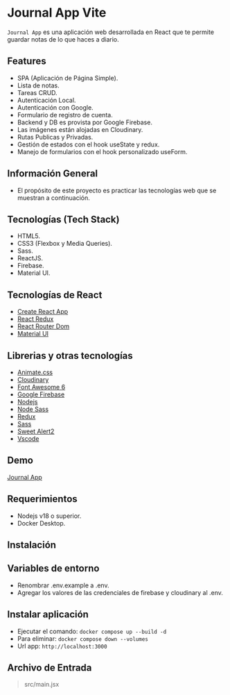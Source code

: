 # Journal App Vite

`Journal App` es una aplicación web desarrollada en React que te permite guardar notas de lo que haces a diario.

## Features

- SPA (Aplicación de Página Simple).
- Lista de notas.
- Tareas CRUD.
- Autenticación Local.
- Autenticación con Google.
- Formulario de registro de cuenta.
- Backend y DB es provista por Google Firebase.
- Las imágenes están alojadas en Cloudinary.
- Rutas Publicas y Privadas.
- Gestión de estados con el hook useState y redux.
- Manejo de formularios con el hook personalizado useForm.

## Información General

- El propósito de este proyecto es practicar las tecnologías web que se muestran a continuación.

## Tecnologías (Tech Stack)

- HTML5.
- CSS3 (Flexbox y Media Queries).
- Sass.
- ReactJS.
- Firebase.
- Material UI.

## Tecnologías de React

- [Create React App](https://create-react-app.dev/)
- [React Redux](https://react-redux.js.org/)
- [React Router Dom](https://v5.reactrouter.com/web/guides/quick-start)
- [Material UI](https://mui.com/)

## Librerias y otras tecnologías

- [Animate.css](https://animate.style/)
- [Cloudinary](https://cloudinary.com/)
- [Font Awesome 6](https://fontawesome.com/v6/search)
- [Google Firebase](https://firebase.google.com/)
- [Nodejs](https://nodejs.org/en/)
- [Node Sass](https://www.npmjs.com/package/node-sass)
- [Redux](https://redux.js.org/)
- [Sass](https://sass-lang.com/)
- [Sweet Alert2](https://sweetalert2.github.io/)
- [Vscode](https://code.visualstudio.com/)

## Demo

[Journal App](https://journal-app-njca.netlify.app)

## Requerimientos

- Nodejs v18 o superior.
- Docker Desktop.

## Instalación

## Variables de entorno

- Renombrar .env.example a .env.
- Agregar los valores de las credenciales de firebase y cloudinary al .env.

## Instalar aplicación

- Ejecutar el comando: `docker compose up --build -d`
- Para eliminar: `docker compose down --volumes`
- Url app: `http://localhost:3000`

## Archivo de Entrada

> src/main.jsx
